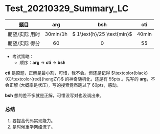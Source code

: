 # Test_20210329_Summary_LC

|      题目      |            arg            |            bsh             |      cti       |
| :------------: | :-----------------------: | :------------------------: | :------------: |
| 期望/实际 用时 | $30\text{min}/1 \text{h}$ | $ 1\text{h}/25 \text{min}$ | $40\text{min}$ |
| 期望/实际 得分 |           $60$            |            $0$             |      $55$      |

* 考试策略：
	* 顺序：**arg** -> **cti** -> **bsh**



**cti** 是原题，正解是最小割，可惜，我不会。但还是记得 $\textcolor{black}{C}\textcolor{red}{hengZY}$ 的神奇随机化，还是有 $55\text{pts}$ 。先写的 **arg**，不会正解 (大概率是状压)，写的搜索竟然跑过了 $60\text{pts}$，感动。

**bsh** 想的差不多就是正解，可惜没写对也没调出来。

### 总结

1. 要提高代码实现能力。
2. 是时候重学网络流了。
